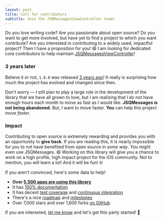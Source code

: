 ```yaml
---
layout: post
title: Call for contributors
subtitle: Join the JSQMessagesViewController team!
---
```


Do you love writing code? Are you passionate about open source? Do you want to get more involved, but have yet to find a project to which you want contribute? Are you interested in contributing to a widely used, impactful project? Then I have a proposition for you! 😄 I am looking for dedicated core contributors to help maintain [JSQMessagesViewController](https://github.com/jessesquires/JSQMessagesViewController)!

<!--excerpt-->

### 3 years later

Believe it or not, `1.0.0` was released [3 years ago](https://github.com/jessesquires/JSQMessagesViewController/releases/tag/1.0.0)! It really is surprising how much the project has evolved and changed since then.

Don't worry &mdash; I still plan to play a large role in the development of the library that we have all grown to love, but I am realizing that I do not have enough hours each month to move as fast as I would like. **JSQMessages is not being abandoned.** But, I want to move faster. **You** can help this project *move faster*.

### Impact

Contributing to open source is extremely rewarding and provides you with an opportunity to **give back**. If you are reading this, it is nearly impossible for you to not have benefited from open source in *some way*. You might even use JSQMessages. 😄 Working on this library will give you a chance to work on a high profile, high impact project for the iOS community. Not to mention, you will learn a lot! And it will be fun! 🤓

If you aren't convinced, here's some data to help!

* **Over [5,500 apps are using this library](https://cocoapods.org/pods/JSQMessagesViewController)**
* It has [100% documentation](http://cocoadocs.org/docsets/JSQMessagesViewController/)
* It has decent [test coverage](https://codecov.io/github/jessesquires/JSQMessagesViewController) and [continuous integration](https://travis-ci.org/jessesquires/JSQMessagesViewController)
* There's a nice [roadmap](https://github.com/jessesquires/JSQMessagesViewController/issues/1216) and [milestones](https://github.com/jessesquires/JSQMessagesViewController/milestones)
* Over 7,000 stars and over 1,600 forks [on GitHub](https://github.com/jessesquires/JSQMessagesViewController)

If you are interested, [let me know](https://twitter.com/jesse_squires) and let's get this party started! 🎉
